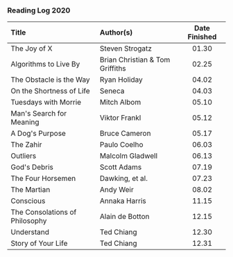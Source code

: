 ### Reading Log 2020

| Title                               | Author(s)                       | Date Finished |
| :---------------------------------- | :------------------------------ | :-----------: |
| The Joy of X                        | Steven Strogatz                 | 01.30         |
| Algorithms to Live By               | Brian Christian & Tom Griffiths | 02.25         |
| The Obstacle is the Way             | Ryan Holiday                    | 04.02         |
| On the Shortness of Life            | Seneca                          | 04.03         |
| Tuesdays with Morrie                | Mitch Albom                     | 05.10         |
| Man's Search for Meaning            | Viktor Frankl                   | 05.12         |
| A Dog's Purpose                     | Bruce Cameron                   | 05.17         |
| The Zahir                           | Paulo Coelho                    | 06.03         |
| Outliers                            | Malcolm Gladwell                | 06.13         |
| God's Debris                        | Scott Adams                     | 07.19         |
| The Four Horsemen                   | Dawking, et al.                 | 07.23         |
| The Martian                         | Andy Weir                       | 08.02         |
| Conscious                           | Annaka Harris                   | 11.15         |
| The Consolations of Philosophy      | Alain de Botton                 | 12.15         |
| Understand                          | Ted Chiang                      | 12.30         |
| Story of Your Life                  | Ted Chiang                      | 12.31         |